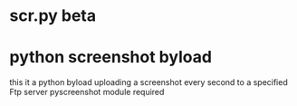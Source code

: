 # scr.py beta
# python screenshot byload 
this it a python byload uploading a screenshot every second to a specified Ftp server
pyscreenshot module required
